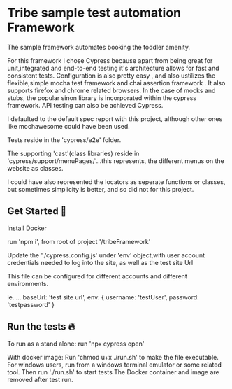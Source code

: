 
# Tribe sample test automation Framework
The sample framework automates booking the toddler amenity.

For this framework I chose Cypress because apart from being great for unit,integrated and end-to-end testing it's architecture allows for fast and consistent tests. Configuration is also pretty easy , and also ustilizes the flexible,simple mocha test framework and chai assertion framework . It also supports firefox and chrome related browsers. In the case of mocks and stubs, the popular sinon library is incorporated within the cypress framework.
API testing can also be achieved Cypress.

I defaulted to the default spec report with this project, although other ones
like mochawesome could have been used.

Tests reside in the 'cypress/e2e' folder.

The supporting 'cast'(class libraries)  reside in 'cypress/support/menuPages/'...this represents, the different menus on the website as classes.

I could have also represented the locators as seperate functions or classes, but sometimes simplicity is better, and so did not for this project.



## Get Started 🚀  

Install Docker

run 'npm i', from root of project '/tribeFramework'

Update the './cypress.config.js' under 'env' object,with user account credentials needed to log into the site, as well as the test site Url


This file can be configured for different accounts and different environments.

ie.
...
baseUrl: 'test site url',
env: {
        username: 'testUser',
        password: 'testpassword'
      }


## Run the tests 🔥 

To run as a stand alone: run 'npx cypress open'

With docker image:
Run 'chmod u+x ./run.sh' to make the file executable.  For windows users, run from a windows terminal emulator or some related tool. 
Then run './run.sh' to start tests
The Docker container and image are removed after test run.






    

